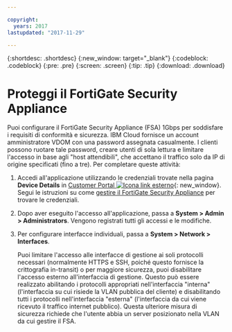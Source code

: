 ```yaml
---

copyright:
  years: 2017
lastupdated: "2017-11-29"

---
```


{:shortdesc: .shortdesc}
{:new_window: target="_blank"}
{:codeblock: .codeblock}
{:pre: .pre}
{:screen: .screen}
{:tip: .tip}
{:download: .download}

# Proteggi il FortiGate Security Appliance 

Puoi configurare il FortiGate Security Appliance (FSA) 1Gbps per soddisfare i requisiti di conformità e sicurezza. IBM Cloud fornisce un account amministratore VDOM con una password assegnata casualmente. I clienti possono ruotare tale password, creare utenti di sola lettura e limitare l'accesso in base agli "host attendibili", che accettano il traffico solo da IP di origine specificati (fino a tre). Per completare queste attività:

1. Accedi all'applicazione utilizzando le credenziali trovate nella pagina **Device Details** in [Customer Portal ![Icona link esterno](../../icons/launch-glyph.svg "Icona link esterno")](https://control.softlayer.com/){: new_window}. Segui le istruzioni su come [gestire il FortiGate Security Appliance](managing-fsa.html) per trovare le credenziali.
2. Dopo aver eseguito l'accesso all'applicazione, passa a **System > Admin > Administrators**. Vengono registrati tutti gli accessi e le modifiche.
3. Per configurare interfacce individuali, passa a **System > Network > Interfaces**.

    Puoi limitare l'accesso alle interfacce di gestione ai soli protocolli necessari (normalmente HTTPS e SSH, poiché questo fornisce la crittografia in-transit) o per maggiore sicurezza, puoi disabilitare l'accesso esterno all'interfaccia di gestione. Questo può essere realizzato abilitando i protocolli appropriati nell'interfaccia "interna" (l'interfaccia su cui risiede la VLAN pubblica del cliente) e disabilitando tutti i protocolli nell'interfaccia "esterna" (l'interfaccia da cui viene ricevuto il traffico internet pubblico). Questa ulteriore misura di sicurezza richiede che l'utente abbia un server posizionato nella VLAN da cui gestire il FSA. 
